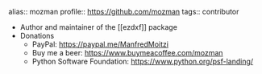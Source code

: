 alias:: mozman
profile:: <https://github.com/mozman>
tags:: contributor

- Author and maintainer of the [[ezdxf]] package
- Donations
	- PayPal: <https://paypal.me/ManfredMoitzi>
	- Buy me a beer: <https://www.buymeacoffee.com/mozman>
	- Python Software Foundation: <https://www.python.org/psf-landing/>